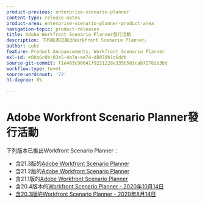 ```yaml
---
product-previous: enterprise-scenario-planner
content-type: release-notes
product-area: enterprise-scenario-planner-product-area
navigation-topic: product-releases
title: Adobe Workfront Scenario Planner發行活動
description: 下列版本已推出Workfront Scenario Planner。
author: Luke
feature: Product Announcements, Workfront Scenario Planner
exl-id: e0bb6c8b-03e5-4b7a-ae74-d8070b1c6ddb
source-git-commit: f1e463c90641f9221228e335b583cab72762b3bd
workflow-type: tm+mt
source-wordcount: '72'
ht-degree: 0%

---
```


# Adobe Workfront Scenario Planner發行活動

下列版本已推出Workfront Scenario Planner：

<!--* [Adobe Workfront Scenario Planner with the 21.4 release](../../../product-announcements/product-releases/scenario-planner-release-activity/sp-release-21-4.md) -->

* 含21.3版的[Adobe Workfront Scenario Planner](../../../product-announcements/product-releases/scenario-planner-release-activity/sp-release-21-3.md)
* 含21.2版的[Adobe Workfront Scenario Planner](../../../product-announcements/product-releases/scenario-planner-release-activity/sp-release-21-2.md)
* 含21.1版的[Adobe Workfront Scenario Planner](../../../product-announcements/product-releases/scenario-planner-release-activity/sp-release-21-1.md)
* 含20.4版本的[Workfront Scenario Planner - 2020年10月14日](../../../product-announcements/product-releases/scenario-planner-release-activity/sp-release-20-4.md)
* [含20.3版的Workfront Scenario Planner - 2020年8月14日](../../../product-announcements/product-releases/scenario-planner-release-activity/sp-release-20-3.md)
